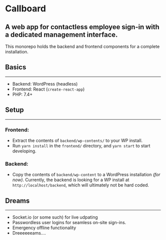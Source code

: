 # Callboard

## A web app for contactless employee sign-in with a dedicated management interface.

This monorepo holds the backend and frontend components for a complete installation.

## Basics

---

- Backend: WordPress (headless)
- Frontend: React (`create-react-app`)
- PHP: 7.4+

## Setup

---

### Frontend:

- Extract the contents of `backend/wp-contents/` to your WP install.
- Run `yarn install` in the `frontend/` directory, and `yarn start` to start developing.

### Backend:

- Copy the contents of `backend/wp-content` to a WordPress installation _(for now)_. Currently, the backend is looking for a WP install at `http://localhost/backend`, which will ultimately not be hard coded.

## Dreams

---

- Socket.io (or some such) for live udpating
- Passwordless user logins for seamless on-site sign-ins.
- Emergency offline functionality
- Dreeeeeeams....
